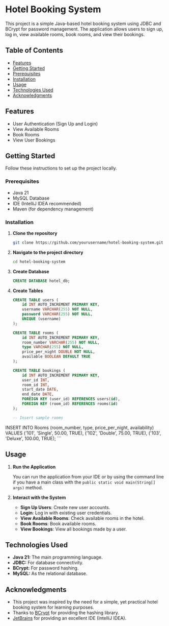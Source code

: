 # Hotel Booking System

This project is a simple Java-based hotel booking system using JDBC and BCrypt for password management. The application allows users to sign up, log in, view available rooms, book rooms, and view their bookings.

## Table of Contents
- [Features](#features)
- [Getting Started](#getting-started)
- [Prerequisites](#prerequisites)
- [Installation ](#installation)
- [Usage](#usage)
- [Technologies Used](#technologies-used)
- [Acknowledgments](#acknowledgments)

## Features
- User Authentication (Sign Up and Login)
- View Available Rooms
- Book Rooms
- View User Bookings

## Getting Started

Follow these instructions to set up the project locally.

### Prerequisites
- Java 21
- MySQL Database
- IDE (IntelliJ IDEA recommended)
- Maven (for dependency management)

### Installation
1. **Clone the repository**
    ```bash
    git clone https://github.com/yourusername/hotel-booking-system.git
    ```

2. **Navigate to the project directory**
    ```bash
    cd hotel-booking-system
    ```

3. **Create Database**
    ```sql
    CREATE DATABASE hotel_db;
    ```

4. **Create Tables**
    ```sql
    CREATE TABLE users (
        id INT AUTO_INCREMENT PRIMARY KEY,
        username VARCHAR(255) NOT NULL,
        password VARCHAR(255) NOT NULL,
        UNIQUE (username)
    );

    CREATE TABLE rooms (
        id INT AUTO_INCREMENT PRIMARY KEY,
        room_number VARCHAR(255) NOT NULL,
        type VARCHAR(255) NOT NULL,
        price_per_night DOUBLE NOT NULL,
        available BOOLEAN DEFAULT TRUE
    );

    CREATE TABLE bookings (
        id INT AUTO_INCREMENT PRIMARY KEY,
        user_id INT,
        room_id INT,
        start_date DATE,
        end_date DATE,
        FOREIGN KEY (user_id) REFERENCES users(id),
        FOREIGN KEY (room_id) REFERENCES rooms(id)
    );

    -- Insert sample rooms
  INSERT INTO Rooms (room_number, type, price_per_night, availability) VALUES
  ('101', 'Single', 50.00, TRUE),
  ('102', 'Double', 75.00, TRUE),
  ('103', 'Deluxe', 100.00, TRUE);
    ```
    

## Usage
1. **Run the Application**

    You can run the application from your IDE or by using the command line if you have a main class with the `public static void main(String[] args)` method.

2. **Interact with the System**

    - **Sign Up Users**: Create new user accounts.
    - **Login**: Log in with existing user credentials.
    - **View Available Rooms**: Check available rooms in the hotel.
    - **Book Rooms**: Book available rooms.
    - **View Bookings**: View all bookings made by a user.

## Technologies Used
- **Java 21:** The main programming language.
- **JDBC:** For database connectivity.
- **BCrypt:** For password hashing.
- **MySQL:** As the relational database.

## Acknowledgments
- This project was inspired by the need for a simple, yet practical hotel booking system for learning purposes.
- Thanks to [BCrypt](https://www.mindrot.org/projects/jBCrypt/) for providing the hashing library.
- [JetBrains](https://www.jetbrains.com/) for providing an excellent IDE (IntelliJ IDEA).

